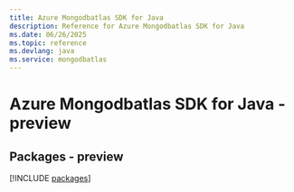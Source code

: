 ```yaml
---
title: Azure Mongodbatlas SDK for Java
description: Reference for Azure Mongodbatlas SDK for Java
ms.date: 06/26/2025
ms.topic: reference
ms.devlang: java
ms.service: mongodbatlas
---
```

# Azure Mongodbatlas SDK for Java - preview
## Packages - preview
[!INCLUDE [packages](mongodbatlas-index.md)]